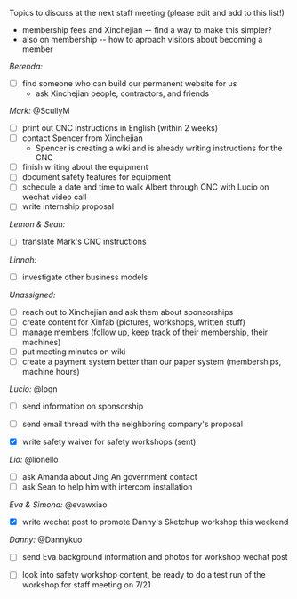 Topics to discuss at the next staff meeting (please edit and add to this list!)
* membership fees and Xinchejian -- find a way to make this simpler?
* also on membership -- how to aproach visitors about becoming a member

*Berenda:*
- [ ] find someone who can build our permanent website for us
  * ask Xinchejian people, contractors, and friends 
  
*Mark:* @ScullyM
- [ ] print out CNC instructions in English (within 2 weeks)
- [ ] contact Spencer from Xinchejian
  * Spencer is creating a wiki and is already writing instructions for the CNC
- [ ] finish writing about the equipment
- [ ] document safety features for equipment
- [ ] schedule a date and time to walk Albert through CNC with Lucio on wechat video call
- [ ] write internship proposal
 
*Lemon & Sean:*
- [ ] translate Mark's CNC instructions

*Linnah:*
- [ ] investigate other business models

*Unassigned:*
- [ ] reach out to Xinchejian and ask them about sponsorships
- [ ] create content for Xinfab (pictures, workshops, written stuff)
- [ ] manage members (follow up, keep track of their membership, their machines)
- [ ] put meeting minutes on wiki
- [ ] create a payment system better than our paper system (memberships, machine hours)

*Lucio:* @lpgn
- [ ] send information on sponsorship
- [ ] send email thread with the neighboring company's proposal 
- [x] write safety waiver for safety workshops (sent)



*Lio:* @lionello
- [ ] ask Amanda about Jing An government contact
- [ ] ask Sean to help him with intercom installation

*Eva & Simona:* @evawxiao
- [x] write wechat post to promote Danny's Sketchup workshop this weekend

*Danny:* @Dannykuo
- [ ] send Eva background information and photos for workshop wechat post
- [ ] look into safety workshop content, be ready to do a test run of the workshop for staff meeting on 7/21  


